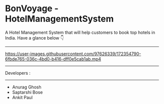 # BonVoyage - HotelManagementSystem
A Hotel Management System that will help customers to book top hotels in India.
Have a glance below 👇


---






https://user-images.githubusercontent.com/97626339/172354790-6fbde765-036c-4bd0-b416-dff0e5cab1ab.mp4






---

Developers :


---

- Anurag Ghosh
- Saptarshi Bose
- Ankit Paul

